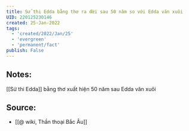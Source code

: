 ```yaml
---
title: Sử thi Edda bằng thơ ra đời sau 50 năm so với Edda văn xuôi
UID: 220125230146
created: 25-Jan-2022
tags:
  - 'created/2022/Jan/25'
  - 'evergreen'
  - 'permanent/fact'
publish: False
---
```

## Notes:
[[Sử thi Edda]] bằng thơ xuất hiện 50 năm sau Edda văn xuôi

## Source:
- [[@ wiki, Thần thoại Bắc Âu]]


